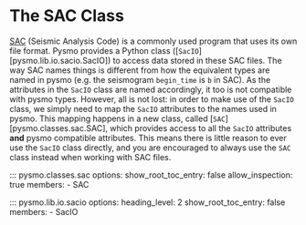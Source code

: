 # The SAC Class

[SAC](<https://ds.iris.edu/ds/nodes/dmc/software/downloads/sac/>) (Seismic Analysis Code)
is a commonly used program that uses its own file format. Pysmo provides a Python class
([`SacIO`][pysmo.lib.io.sacio.SacIO]) to access data stored in these SAC files. The way
SAC names things is different from how the equivalent types are named in pysmo (e.g. the
seismogram `begin_time` is `b` in SAC). As the attributes in the `SacIO` class are named
accordingly, it too is not compatible with pysmo types. However, all is not lost: in order
to make use of the `SacIO` class, we simply need to map the `SacIO` attributes to the names
used in pysmo. This mapping happens in a new class, called [`SAC`][pysmo.classes.sac.SAC],
which provides access to all the `SacIO` attributes **and** pysmo compatible attributes.
This means there is little reason to ever use the `SacIO` class directly, and you are
encouraged to always use the `SAC` class instead when working with SAC files.

::: pysmo.classes.sac
    options:
      show_root_toc_entry: false
      allow_inspection: true
      members:
        - SAC

::: pysmo.lib.io.sacio
    options:
      heading_level: 2
      show_root_toc_entry: false
      members:
        - SacIO
